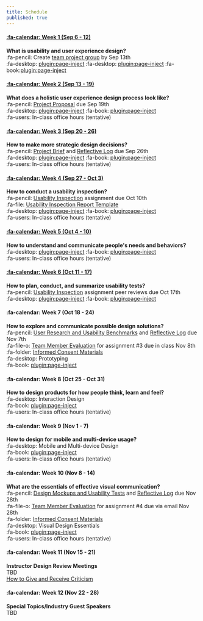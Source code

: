 ```yaml
---
title: Schedule
published: true
---
```


#### [:fa-calendar: Week 1 (Sep 6 - 12)](/home/week-01)
**What is usability and user experience design?**  
:fa-pencil: Create [team project group](https://canvas.sfu.ca/courses/36662/users) by Sep 13th   
:fa-desktop: [plugin:page-inject](/slide-decks/week-01-01?template=swipedecklinkonly)
:fa-desktop: [plugin:page-inject](/slide-decks/week-01-02?template=swipedecklinkonly)
:fa-book:[plugin:page-inject](/required-readings/week-01?template=embedlycardlinkonly)  

#### [:fa-calendar: Week 2 (Sep 13 - 19)](/home/week-02)
**What does a holistic user experience design process look like?**  
:fa-pencil: [Project Proposal](https://canvas.sfu.ca/courses/36662/assignments/267529) due Sep 19th  
:fa-desktop: [plugin:page-inject](/slide-decks/week-02?template=swipedecklinkonly)
:fa-book: [plugin:page-inject](/required-readings/week-02?template=embedlycardlinkonly)  
:fa-users: In-class office hours (tentative)  

#### [:fa-calendar: Week 3 (Sep 20 - 26)](/home/week-03)
**How to make more strategic design decisions?**   
:fa-pencil: [Project Brief](https://canvas.sfu.ca/courses/36662/assignments/267543) and [Reflective Log](https://canvas.sfu.ca/courses/36662/assignments/267544) due Sep 26th  
:fa-desktop: [plugin:page-inject](/slide-decks/week-03?template=swipedecklinkonly)
:fa-book: [plugin:page-inject](/required-readings/week-03?template=embedlycardlinkonly)  
:fa-users: In-class office hours (tentative)  

#### [:fa-calendar: Week 4 (Sep 27 - Oct 3)](/home/week-04)
**How to conduct a usability inspection?**   
:fa-pencil: [Usability Inspection](https://canvas.sfu.ca/courses/36662/assignments/267545) assignment due Oct 10th  
:fa-file: [Usability Inspection Report Template](https://canvas.sfu.ca/courses/36662/files/folder/Handouts/Usability%20Inspection%20Report%20Template)  
:fa-desktop: [plugin:page-inject](/slide-decks/week-04?template=swipedecklinkonly)
:fa-book: [plugin:page-inject](/required-readings/week-04?template=embedlycardlinkonly)  
:fa-users: In-class office hours (tentative)  

#### [:fa-calendar: Week 5 (Oct 4 - 10)](/home/week-05)
**How to understand and communicate people's needs and behaviors?**   
:fa-desktop: [plugin:page-inject](/slide-decks/week-05?template=swipedecklinkonly)
:fa-book: [plugin:page-inject](/required-readings/week-05?template=embedlycardlinkonly)  
:fa-users: In-class office hours (tentative)  <br>

#### [:fa-calendar: Week 6 (Oct 11 - 17)](/home/week-06)
**How to plan, conduct, and summarize usability tests?**  
:fa-pencil: [Usability Inspection](https://canvas.sfu.ca/courses/36662/assignments/267545) assignment peer reviews due Oct 17th  
:fa-desktop: [plugin:page-inject](/slide-decks/week-06?template=swipedecklinkonly)
:fa-book: [plugin:page-inject](/required-readings/week-06?template=embedlycardlinkonly)  

#### :fa-calendar: Week 7 (Oct 18 - 24)
**How to explore and communicate possible design solutions?**  
:fa-pencil: [User Research and Usability Benchmarks](https://canvas.sfu.ca/courses/36662/assignments/267546) and [Reflective Log](https://canvas.sfu.ca/courses/36662/assignments/267547) due Nov 7th  
:fa-file-o: [Team Member Evaluation](https://canvas.sfu.ca/courses/36662/files/folder/Handouts/Team%20Member%20Evaluations) for assignment #3 due in class Nov 8th   
:fa-folder: [Informed Consent Materials](https://canvas.sfu.ca/courses/36662/files/folder/Informed%20Consent)  
:fa-desktop: Prototyping  
:fa-book: [plugin:page-inject](/required-readings/week-07?template=embedlycardlinkonly)

#### :fa-calendar: Week 8 (Oct 25 - Oct 31)
**How to design products for how people think, learn and feel?**  
:fa-desktop: Interaction Design  
:fa-book: [plugin:page-inject](/required-readings/week-08?template=embedlycardlinkonly)  
:fa-users: In-class office hours (tentative)  

#### :fa-calendar: Week 9 (Nov 1 - 7)
**How to design for mobile and multi-device usage?**  
:fa-desktop: Mobile and Multi-device Design  
:fa-book: [plugin:page-inject](/required-readings/week-09?template=embedlycardlinkonly)  
:fa-users: In-class office hours (tentative)  

#### :fa-calendar: Week 10 (Nov 8 - 14)
**What are the essentials of effective visual communication?**   
:fa-pencil: [Design Mockups and Usability Tests](https://canvas.sfu.ca/courses/36662/assignments/267540) and [Reflective Log](https://canvas.sfu.ca/courses/36662/assignments/267541) due Nov 28th  
:fa-file-o: [Team Member Evaluation](https://canvas.sfu.ca/courses/36662/files/folder/Handouts/Team%20Member%20Evaluations) for assignment #4 due via email Nov 28th  
:fa-folder: [Informed Consent Materials](https://canvas.sfu.ca/courses/36662/files/folder/Informed%20Consent)  
:fa-desktop: Visual Design Essentials  
:fa-book: [plugin:page-inject](/required-readings/week-10?template=embedlycardlinkonly)   
:fa-users: In-class office hours (tentative)  

#### :fa-calendar: Week 11 (Nov 15 - 21)
**Instructor Design Review Meetings**  
TBD  
<i class="fa fa-book" aria-hidden="true"></i> [How to Give and Receive Criticism](http://scottberkun.com/essays/35-how-to-give-and-receive-criticism/)   

#### :fa-calendar: Week 12 (Nov 22 - 28)
**Special Topics/Industry Guest Speakers**  
TBD  
